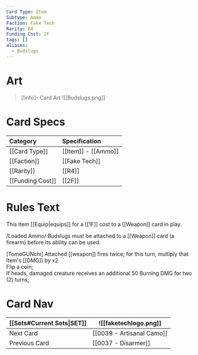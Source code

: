 ```yaml
---
Card Type: Item
Subtype: Ammo
Faction: Fake Tech
Rarity: R4
Funding Cost: 2F
tags: []
aliases:
  - Budslugs
---
```

# Art

> [!info]- Card Art
> ![[Budslugs.png]]

# Card Specs

| Category | Specification| 
| :--- | :--- |
| [[Card Type]] | [[Item]] - [[Ammo]] |  
| [[Faction]] | [[Fake Tech]] |  
| [[Rarity]] | [[R4]] |  
| [[Funding Cost]] | [[2F]] |  

# Rules Text  

This Item [[Equip|equips]] for a [[1F]] cost to a [[Weapon]] card in play.  

/Loaded Ammo/ Budslugs must be attached to a [[Weapon]] card (a firearm) before its ability can be used.  

[TomoGUNchi] Attached [[weapon]] fires twice; for this turn, multiply that Item's [[DMG]] by x2  
Flip a coin;  
If heads, damaged creature receives an additional 50 Burning DMG for two (2) turns;  


# Card Nav

| [[Sets#Current Sets\|SET]]           | ![[faketechlogo.png]]          |
| ------------- | ------------------------------ |
| Next Card     | [[0039 - Artisanal Camo]] |
| Previous Card | [[0037 - Disarmer]]         |


